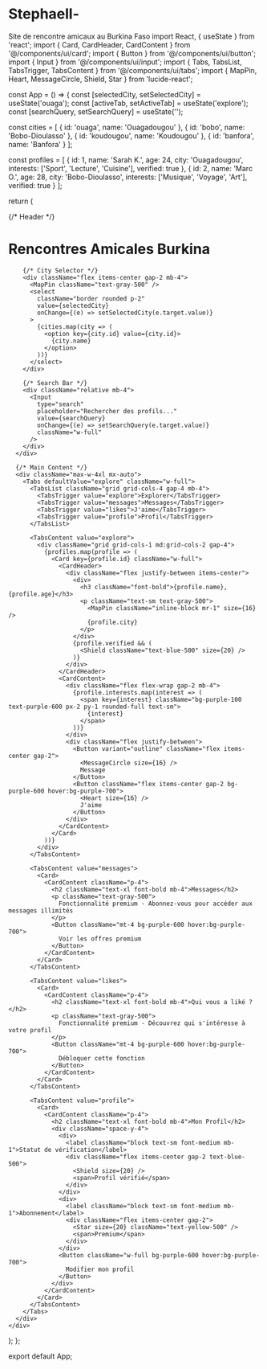 # Stephaell-
Site de rencontre amicaux au Burkina Faso
import React, { useState } from 'react';
import { Card, CardHeader, CardContent } from '@/components/ui/card';
import { Button } from '@/components/ui/button';
import { Input } from '@/components/ui/input';
import { Tabs, TabsList, TabsTrigger, TabsContent } from '@/components/ui/tabs';
import { MapPin, Heart, MessageCircle, Shield, Star } from 'lucide-react';

const App = () => {
  const [selectedCity, setSelectedCity] = useState('ouaga');
  const [activeTab, setActiveTab] = useState('explore');
  const [searchQuery, setSearchQuery] = useState('');

  const cities = [
    { id: 'ouaga', name: 'Ouagadougou' },
    { id: 'bobo', name: 'Bobo-Dioulasso' },
    { id: 'koudougou', name: 'Koudougou' },
    { id: 'banfora', name: 'Banfora' }
  ];

  const profiles = [
    {
      id: 1,
      name: 'Sarah K.',
      age: 24,
      city: 'Ouagadougou',
      interests: ['Sport', 'Lecture', 'Cuisine'],
      verified: true
    },
    {
      id: 2,
      name: 'Marc O.',
      age: 28,
      city: 'Bobo-Dioulasso',
      interests: ['Musique', 'Voyage', 'Art'],
      verified: true
    }
  ];

  return (
    <div className="min-h-screen bg-gray-100 p-4">
      {/* Header */}
      <div className="max-w-4xl mx-auto bg-white rounded-lg shadow-md p-4 mb-4">
        <h1 className="text-2xl font-bold text-center text-purple-600 mb-4">
          Rencontres Amicales Burkina
        </h1>
        
        {/* City Selector */}
        <div className="flex items-center gap-2 mb-4">
          <MapPin className="text-gray-500" />
          <select 
            className="border rounded p-2"
            value={selectedCity}
            onChange={(e) => setSelectedCity(e.target.value)}
          >
            {cities.map(city => (
              <option key={city.id} value={city.id}>
                {city.name}
              </option>
            ))}
          </select>
        </div>

        {/* Search Bar */}
        <div className="relative mb-4">
          <Input
            type="search"
            placeholder="Rechercher des profils..."
            value={searchQuery}
            onChange={(e) => setSearchQuery(e.target.value)}
            className="w-full"
          />
        </div>
      </div>

      {/* Main Content */}
      <div className="max-w-4xl mx-auto">
        <Tabs defaultValue="explore" className="w-full">
          <TabsList className="grid grid-cols-4 gap-4 mb-4">
            <TabsTrigger value="explore">Explorer</TabsTrigger>
            <TabsTrigger value="messages">Messages</TabsTrigger>
            <TabsTrigger value="likes">J'aime</TabsTrigger>
            <TabsTrigger value="profile">Profil</TabsTrigger>
          </TabsList>

          <TabsContent value="explore">
            <div className="grid grid-cols-1 md:grid-cols-2 gap-4">
              {profiles.map(profile => (
                <Card key={profile.id} className="w-full">
                  <CardHeader>
                    <div className="flex justify-between items-center">
                      <div>
                        <h3 className="font-bold">{profile.name}, {profile.age}</h3>
                        <p className="text-sm text-gray-500">
                          <MapPin className="inline-block mr-1" size={16} />
                          {profile.city}
                        </p>
                      </div>
                      {profile.verified && (
                        <Shield className="text-blue-500" size={20} />
                      )}
                    </div>
                  </CardHeader>
                  <CardContent>
                    <div className="flex flex-wrap gap-2 mb-4">
                      {profile.interests.map(interest => (
                        <span key={interest} className="bg-purple-100 text-purple-600 px-2 py-1 rounded-full text-sm">
                          {interest}
                        </span>
                      ))}
                    </div>
                    <div className="flex justify-between">
                      <Button variant="outline" className="flex items-center gap-2">
                        <MessageCircle size={16} />
                        Message
                      </Button>
                      <Button className="flex items-center gap-2 bg-purple-600 hover:bg-purple-700">
                        <Heart size={16} />
                        J'aime
                      </Button>
                    </div>
                  </CardContent>
                </Card>
              ))}
            </div>
          </TabsContent>

          <TabsContent value="messages">
            <Card>
              <CardContent className="p-4">
                <h2 className="text-xl font-bold mb-4">Messages</h2>
                <p className="text-gray-500">
                  Fonctionnalité premium - Abonnez-vous pour accéder aux messages illimités
                </p>
                <Button className="mt-4 bg-purple-600 hover:bg-purple-700">
                  Voir les offres premium
                </Button>
              </CardContent>
            </Card>
          </TabsContent>

          <TabsContent value="likes">
            <Card>
              <CardContent className="p-4">
                <h2 className="text-xl font-bold mb-4">Qui vous a liké ?</h2>
                <p className="text-gray-500">
                  Fonctionnalité premium - Découvrez qui s'intéresse à votre profil
                </p>
                <Button className="mt-4 bg-purple-600 hover:bg-purple-700">
                  Débloquer cette fonction
                </Button>
              </CardContent>
            </Card>
          </TabsContent>

          <TabsContent value="profile">
            <Card>
              <CardContent className="p-4">
                <h2 className="text-xl font-bold mb-4">Mon Profil</h2>
                <div className="space-y-4">
                  <div>
                    <label className="block text-sm font-medium mb-1">Statut de vérification</label>
                    <div className="flex items-center gap-2 text-blue-500">
                      <Shield size={20} />
                      <span>Profil vérifié</span>
                    </div>
                  </div>
                  <div>
                    <label className="block text-sm font-medium mb-1">Abonnement</label>
                    <div className="flex items-center gap-2">
                      <Star size={20} className="text-yellow-500" />
                      <span>Premium</span>
                    </div>
                  </div>
                  <Button className="w-full bg-purple-600 hover:bg-purple-700">
                    Modifier mon profil
                  </Button>
                </div>
              </CardContent>
            </Card>
          </TabsContent>
        </Tabs>
      </div>
    </div>
  );
};

export default App;
